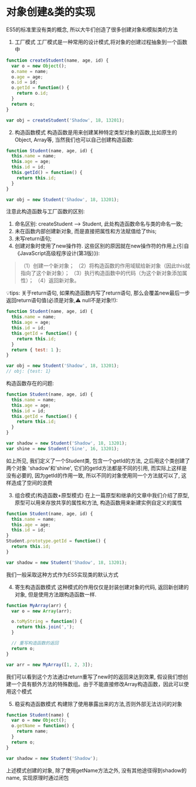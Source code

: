# 对象创建&类的实现
ES5的标准里没有类的概念, 所以大牛们创造了很多创建对象和模拟类的方法

1. 工厂模式
工厂模式是一种常用的设计模式,将对象的创建过程抽象到一个函数中
```javascript
function createStudent(name, age, id) {
  var o = new Object(); 
  o.name = name;
  o.age = age;
  o.id = id;
  o.getId = function() {
    return o.id;
  }
  return o;
}

var obj = createStudent('Shadow', 18, 13201);
```
2. 构造函数模式
构造函数是用来创建某种特定类型对象的函数,比如原生的Object, Array等,
当然我们也可以自己创建构造函数:
```javascript
function Student(name, age, id) {
  this.name = name;
  this.age = age;
  this.id = id;
  this.getId() = function() {
    return this.id;
  }
}

var obj = new Student('Shadow', 18, 13201);
```
注意此构造函数与工厂函数的区别:
1. 命名区别: createStudent --> Student, 此处构造函数命名与类的命名一致;
2. 未在函数内部创建新对象, 而是直接把属性和方法赋值给了this;
3. 未写return语句;
4. 创建对象时使用了new操作符.
这些区别的原因就在new操作符的作用上(引自《JavaScript高级程序设计(第3版)》):
> （1）创建一个新对象；
> （2）将构造函数的作用域赋给新对象（因此this就指向了这个新对象）；
> （3）执行构造函数中的代码（为这个新对象添加属性）；
> （4）返回新对象。

💡tips: 关于return语句, 如果构造函数内写了return语句, 那么会覆盖new最后一步返回return语句值(必须是对象,⚠️ null不是对象!!):
```javascript
function Student(name, age, id) {
  this.name = name;
  this.age = age;
  this.id = id;
  this.getId = function() {
    return this.id;
  }
  return { test: 1 };
}

var obj = new Student('Shadow', 18, 13201);
// obj: {test: 1}
```

构造函数存在的问题:
```javascript
function Student(name, age, id) {
  this.name = name;
  this.age = age;
  this.id = id;
  this.getId = function() {
    return this.id;
  }
}

var shadow = new Student('Shadow', 18, 13201);
var shine = new Student('Sine', 16, 13201);
```
如上所见, 我们定义了一个Student类, 包含一个getId的方法, 之后用这个类创建了两个对象
'shadow'和'shine', 它们的getId方法都是不同的引用, 而实际上这样是没有必要的, 因为getId的作用一致,
所以不同的对象使用同一个方法就可以了, 这样造成了空间的浪费

3. 组合模式(构造函数+原型模式)
在上一篇原型和继承的文章中我们介绍了原型, 原型可以用来存放共享的属性和方法, 构造函数用来新建实例自定义的属性
```javascript
function Student(name, age, id) {
  this.name = name;
  this.age = age;
  this.id = id;
}
Student.prototype.getId = function() {
  return this.id;
}

var shadow = new Student('Shadow', 18, 13201);
```
我们一般采取这种方式作为ES5实现类的默认方式

4. 寄生构造函数模式
这种模式的作用仅仅是封装创建对象的代码, 返回新创建的对象, 但是使用方法跟构造函数一样.
```javascript
function MyArray(arr) {
  var o = new Array(arr);

  o.toMyString = function() {
    return this.join(',');
  }

  // 重写构造函数的返回
  return o;
}

var arr = new MyArray([1, 2, 3]);
```
我们可以看到这个方法通过return重写了new时的返回来达到效果,
假设我们想创建一个具有额外方法的特殊数组。由于不能直接修改Array构造函数，因此可以使用这个模式

5. 稳妥构造函数模式
构建除了使用暴露出来的方法,否则外部无法访问的对象
```javascript
function Student(name) {
  var o = new Object();
  o.getName = function() {
    return name;
  }
  return o;
}

var shadow = new Student('Shadow');
```
上述模式创建的对象, 除了使用getName方法之外, 没有其他途径得到shadow的name,
实现原理时通过闭包

